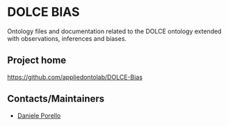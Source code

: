 # DOLCE BIAS

Ontology files and documentation related to the DOLCE ontology extended with observations, inferences and biases.

## Project home

https://github.com/appliedontolab/DOLCE-Bias

## Contacts/Maintainers


* [Daniele Porello](mailto:danieleporello@gmail.com)
